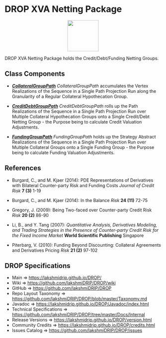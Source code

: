 # DROP XVA Netting Package

<p align="center"><img src="https://github.com/lakshmiDRIP/DROP/blob/master/DRIP_Logo.gif?raw=true" width="100"></p>

DROP XVA Netting Package holds the Credit/Debt/Funding Netting Groups.


## Class Components

 * [***CollateralGroupPath***](https://github.com/lakshmiDRIP/DROP/tree/master/src/main/java/org/drip/xva/netting/CollateralGroupPath.java)
 <i>CollateralGroupPath</i> accumulates the Vertex Realizations of the Sequence in a Single Path Projection
 Run along the Granularity of a Regular Collateral Hypothecation Group.

 * [***CreditDebtGroupPath***](https://github.com/lakshmiDRIP/DROP/tree/master/src/main/java/org/drip/xva/netting/CreditDebtGroupPath.java)
 <i>CreditDebtGroupPath</i> rolls up the Path Realizations of the Sequence in a Single Path Projection Run
 over Multiple Collateral Hypothecation Groups onto a Single Credit/Debt Netting Group - the Purpose being to
 calculate Credit Valuation Adjustments.

 * [***FundingGroupPath***](https://github.com/lakshmiDRIP/DROP/tree/master/src/main/java/org/drip/xva/netting/FundingGroupPath.java)
 <i>FundingGroupPath</i> holds up the Strategy Abstract Realizations of the Sequence in a Single Path
 Projection Run over Multiple Collateral Groups onto a Single Funding Group - the Purpose being to calculate
 Funding Valuation Adjustments.


## References

 * Burgard, C., and M. Kjaer (2014): PDE Representations of Derivatives with Bilateral Counter-party Risk and
 	Funding Costs <i>Journal of Credit Risk</i> <b>7 (3)</b> 1-19

 * Burgard, C., and M. Kjaer (2014): In the Balance <i>Risk</i> <b>24 (11)</b> 72-75

 * Gregory, J. (2009): Being Two-faced over Counter-party Credit Risk <i>Risk</i> <b>20 (2)</b> 86-90

 * Li, B., and Y. Tang (2007): <i>Quantitative Analysis, Derivatives Modeling, and Trading Strategies in the
 	Presence of Counter-party Credit Risk for the Fixed Income Market</i> <b>World Scientific Publishing</b>
 	Singapore

 * Piterbarg, V. (2010): Funding Beyond Discounting: Collateral Agreements and Derivatives Pricing
 	<i>Risk</i> <b>21 (2)</b> 97-102


## DROP Specifications

 * Main                     => https://lakshmidrip.github.io/DROP/
 * Wiki                     => https://github.com/lakshmiDRIP/DROP/wiki
 * GitHub                   => https://github.com/lakshmiDRIP/DROP
 * Repo Layout Taxonomy     => https://github.com/lakshmiDRIP/DROP/blob/master/Taxonomy.md
 * Javadoc                  => https://lakshmidrip.github.io/DROP/Javadoc/index.html
 * Technical Specifications => https://github.com/lakshmiDRIP/DROP/tree/master/Docs/Internal
 * Release Versions         => https://lakshmidrip.github.io/DROP/version.html
 * Community Credits        => https://lakshmidrip.github.io/DROP/credits.html
 * Issues Catalog           => https://github.com/lakshmiDRIP/DROP/issues
